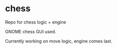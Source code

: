 # chess
Repo for chess logic + engine

GNOME chess GUI used.

Currently working on move logic, engine comes last.
